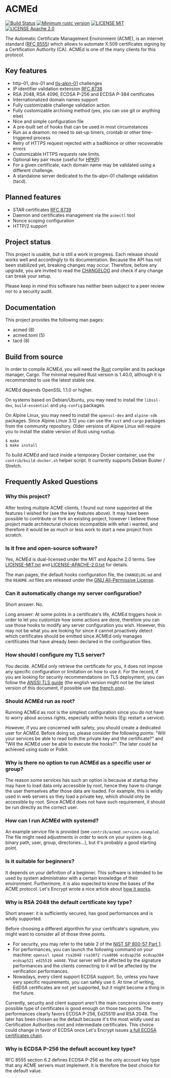 
[//]: # (Copyright 2019-2020 Rodolphe Bréard <rodolphe@breard.tf>)

[//]: # (Copying and distribution of this file, with or without modification,)
[//]: # (are permitted in any medium without royalty provided the copyright)
[//]: # (notice and this notice are preserved.  This file is offered as-is,)
[//]: # (without any warranty.)

# ACMEd

[![Build Status](https://api.travis-ci.org/breard-r/acmed.svg?branch=master)](https://travis-ci.org/breard-r/acmed)
[![Minimum rustc version](https://img.shields.io/badge/rustc-1.40.0+-lightgray.svg)](#build-from-source)
[![LICENSE MIT](https://img.shields.io/badge/license-MIT-blue.svg)](LICENSE-MIT.txt)
[![LICENSE Apache 2.0](https://img.shields.io/badge/license-Apache%202.0-blue.svg)](LICENSE-APACHE-2.0.txt)

The Automatic Certificate Management Environment (ACME), is an internet standard ([RFC 8555](https://tools.ietf.org/html/rfc8555)) which allows to automate X.509 certificates signing by a Certification Authority (CA). ACMEd is one of the many clients for this protocol.


## Key features

- http-01, dns-01 and [tls-alpn-01](https://tools.ietf.org/html/rfc8737) challenges
- IP identifier validation extension [RFC 8738](https://tools.ietf.org/html/rfc8738)
- RSA 2048, RSA 4096, ECDSA P-256 and ECDSA P-384 certificates
- Internationalized domain names support
- Fully customizable challenge validation action
- Fully customizable archiving method (yes, you can use git or anything else)
- Nice and simple configuration file
- A pre-built set of hooks that can be used in most circumstances
- Run as a deamon: no need to set-up timers, crontab or other time-triggered process
- Retry of HTTPS request rejected with a badNonce or other recoverable errors
- Customizable HTTPS requests rate limits.
- Optional key pair reuse (useful for [HPKP](https://en.wikipedia.org/wiki/HTTP_Public_Key_Pinning))
- For a given certificate, each domain name may be validated using a different challenge.
- A standalone server dedicated to the tls-alpn-01 challenge validation (tacd).


## Planned features

- STAR certificates [RFC 8739](https://tools.ietf.org/html/rfc8739)
- Daemon and certificates management via the `acmectl` tool
- Nonce scoping configuration
- HTTP/2 support


## Project status

This project is usable, but is still a work in progress. Each release should works well and accordingly to its documentation.
Because the API has not been stabilized yet, breaking changes may occur. Therefore, before any upgrade, you are invited to read the [CHANGELOG](CHANGELOG.md) and check if any change can break your setup.

Please keep in mind this software has neither been subject to a peer review nor to a security audit.


## Documentation

This project provides the following man pages:

- acmed (8)
- acmed.toml (5)
- tacd (8)


## Build from source

In order to compile ACMEd, you will need the [Rust](https://www.rust-lang.org/) compiler and its package manager, Cargo. The minimal required Rust version is 1.40.0, although it is recommended to use the latest stable one.

ACMEd depends OpenSSL 1.1.0 or higher.

On systems based on Debian/Ubuntu, you may need to install the `libssl-dev`, `build-essential` and `pkg-config` packages.

On Alpine Linux, you may need to install the `openssl-dev` and `alpine-sdk` packages. Since Alpine Linux 3.12 you can use the `rust` and `cargo` packages from the community repository. Older versions of Alpine Linux will require you to install the stable version of Rust using rustup.

```
$ make
$ make install
```

To build ACMEd and tacd inside a temporary Docker container, use the `contrib/build-docker.sh` helper script. It currently supports Debian Buster / Stretch.


## Frequently Asked Questions

### Why this project?

After testing multiple ACME clients, I found out none supported all the features I wished for (see the key features above). It may have been possible to contribute or fork an existing project, however I believe those project made architectural choices incompatible with what i wanted, and therefore it would be as much or less work to start a new project from scratch.

### Is it free and open-source software?

Yes, ACMEd is dual-licensed under the MIT and Apache 2.0 terms. See [LICENSE-MIT.txt](LICENSE-MIT.txt) and [LICENSE-APACHE-2.0.txt](LICENSE-APACHE-2.0.txt) for details.

The man pages, the default hooks configuration file, the `CHANGELOG.md` and the `README.md` files are released under the [GNU All-Permissive License](https://www.gnu.org/prep/maintain/html_node/License-Notices-for-Other-Files.html).

### Can it automatically change my server configuration?

Short answer: No.

Long answer: At some points in a certificate's life, ACMEd triggers hook in order to let you customize how some actions are done, therefore you can use those hooks to modify any server configuration you wish. However, this may not be what you are looking for since it cannot proactively detect which certificates should be emitted since ACMEd only manages certificates that have already been declared in the configuration files.

### How should I configure my TLS server?

You decide. ACMEd only retrieve the certificate for you, it does not impose any specific configuration or limitation on how to use it. For the record, if you are looking for security recommendations on TLS deployment, you can follow the [ANSSI TLS guide](https://www.ssi.gouv.fr/en/guide/security-recommendations-for-tls/) (the english version might not be the latest version of this document, if possible use [the french one](https://www.ssi.gouv.fr/entreprise/guide/recommandations-de-securite-relatives-a-tls/)).

### Should ACMEd run as root?

Running ACMEd as root is the simplest configuration since you do not have to worry about access rights, especially within hooks (Eg: restart a service).

However, if you are concerned with safety, you should create a dedicated user for ACMEd. Before doing so, please consider the following points: "Will your services be able to read both the private key and the certificate?" and "Will the ACMEd user be able to execute the hooks?". The later could be achieved using sudo or Polkit.

### Why is there no option to run ACMEd as a specific user or group?

The reason some services has such an option is because at startup they may have to load data only accessible by root, hence they have to change the user themselves after those data are loaded. For example, this is wildly used in web servers so they load a private key, which should only be accessible by root. Since ACMEd does not have such requirement, it should be run directly as the correct user.

### How can I run ACMEd with systemd?

An example service file is provided (see `contrib/acmed.service.example`). The file might need adjustments in order to work on your system (e.g. binary path, user, group, directories...), but it's probably a good starting point.

### Is it suitable for beginners?

It depends on your definition of a beginner. This software is intended to be used by system administrator with a certain knowledge of their environment. Furthermore, it is also expected to know the bases of the ACME protocol. Let's Encrypt wrote a nice article about [how it works](https://letsencrypt.org/how-it-works/).

### Why is RSA 2048 the default certificate key type?

Short answer: it is sufficiently secured, has good performances and is wildly supported.

Before choosing a different algorithm for your certificate's signature, you might want to consider all of those three points.

* For security, you may refer to the table 2 of the [NIST SP 800-57 Part 1](https://csrc.nist.gov/publications/detail/sp/800-57-part-1/rev-5/final).
* For performances, you can launch the following command on your machine: `openssl speed rsa2048 rsa3072 rsa4096 ecdsap256 ecdsap384 ecdsap521 ed25519 ed448`. Your server will be affected by the signature performances and the clients connecting to it will be affected by the verification performances.
* Nowadays, every client support ECDSA support. So, unless you have very specific requirements, you can safely use it. At time of writing, EdDSA certificates are not yet supported, but it might become a thing in the future.

Currently, security and client support aren't the main concerns since every possible type of certificates is good enough on those two points. The performances clearly favors ECDSA P-256, Ed25519 and RSA 2048. The later has been chosen as the default because it's the most wildly used as Certification Authorities root and intermediate certificates. This choice could change in favor of ECDSA once Let's Encrypt issues [a full ECDSA certificates chain](https://community.letsencrypt.org/t/lets-encrypt-new-hierarchy-plans/125517).

### Why is ECDSA P-256 the default account key type?

RFC 8555 section 6.2 defines ECDSA P-256 as the only account key type that any ACME servers must implement. It is therefore the best choice for the default value.

